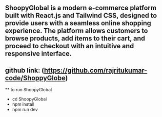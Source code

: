 ## ShoopyGlobal is a modern e-commerce platform built with React.js and Tailwind CSS, designed to provide users with a seamless online shopping experience. The platform allows customers to browse products, add items to their cart, and proceed to checkout with an intuitive and responsive interface.

## github link: (https://github.com/rajritukumar-code/ShoppyGlobe)

** to run ShoopyGlobal
* cd ShoopyGlobal
* npm install
* npm run dev